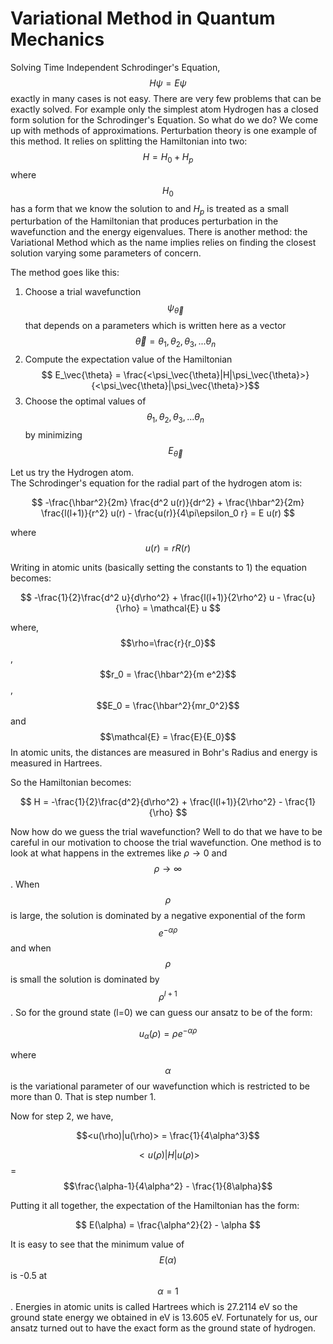
# Variational Method in Quantum Mechanics 

Solving Time Independent Schrodinger's Equation, 
$$
H\psi = E\psi
$$
exactly in many cases is not easy. There are very few problems that can be exactly solved. For example only the simplest atom Hydrogen has a closed form solution for the Schrodinger's Equation. So what do we do? We come up with methods of approximations.  Perturbation theory is one example of this method. It relies on splitting the Hamiltonian into two: $$H = H_0 + H_p$$ where $$H_0$$ has a form that we know the solution to and $H_p$ is treated as a small perturbation of the Hamiltonian that produces perturbation in the wavefunction and the energy eigenvalues. There is another method: the Variational Method which as the name implies relies on finding the closest solution varying some parameters of concern. 

The method goes like this: 
1. Choose a trial wavefunction $$\psi_\vec{\theta}$$ that depends on a parameters which is written here as a vector $$\vec{\theta} = {\theta_1, \theta_2, \theta_3, ... \theta_n}$$  
2. Compute the expectation value of the Hamiltonian $$ E_\vec{\theta} = \frac{<\psi_\vec{\theta}|H|\psi_\vec{\theta}>}{<\psi_\vec{\theta}|\psi_\vec{\theta}>}$$  
3. Choose the optimal values of $${\theta_1, \theta_2, \theta_3, ... \theta_n}$$ by minimizing $$E_\vec{\theta}$$ 

Let us try the Hydrogen atom.  
The Schrodinger's equation for the radial part of the hydrogen atom is:

$$
-\frac{\hbar^2}{2m} \frac{d^2 u(r)}{dr^2} + \frac{\hbar^2}{2m} \frac{l(l+1)}{r^2} u(r) - \frac{u(r)}{4\pi\epsilon_0 r} = E u(r)
$$

where $$u(r) = rR(r)$$ 
 
Writing in atomic units (basically setting the constants to 1) the equation becomes:

$$
-\frac{1}{2}\frac{d^2 u}{d\rho^2} + \frac{l(l+1)}{2\rho^2} u - \frac{u}{\rho} = \mathcal{E} u
$$

where, 
$$\rho=\frac{r}{r_0}$$,
$$r_0 = \frac{\hbar^2}{m e^2}$$,
$$E_0 = \frac{\hbar^2}{mr_0^2}$$ and 
$$\mathcal{E} = \frac{E}{E_0}$$
In atomic units, the distances are measured in Bohr's Radius and energy is measured in Hartrees. 

So the Hamiltonian becomes: 

$$
H = -\frac{1}{2}\frac{d^2}{d\rho^2} + \frac{l(l+1)}{2\rho^2} - \frac{1}{\rho}
$$

Now how do we guess the trial wavefunction?  Well to do that we have to be careful in our motivation to choose the trial wavefunction. One method is to look at what happens in the extremes like $\rho \to 0$ and $$\rho \to \infty$$. When $$\rho$$ is large,  the solution is dominated by a negative exponential of the form $$e^{-\alpha\rho}$$ and when  $$\rho$$ is small the solution is dominated by $$\rho^{l+1}$$. So for the ground state (l=0) we can guess our ansatz to be of the form:

$$
u_\alpha(\rho) = \rho e^{-\alpha \rho}
$$

where $$\alpha$$ is the variational parameter of our wavefunction which is restricted to be more than 0. That is step number 1. 

Now for step 2, we have, 

$$<u(\rho)|u(\rho)> = \frac{1}{4\alpha^3}$$

$$<u(\rho)|H|u(\rho)>$$ = $$\frac{\alpha-1}{4\alpha^2} - \frac{1}{8\alpha}$$

Putting it all together, the expectation of the Hamiltonian has the form:

$$
E(\alpha) = \frac{\alpha^2}{2} - \alpha
$$

It is easy to see that the minimum value of $$E(\alpha)$$ is -0.5 at $$\alpha=1$$. Energies in atomic units is called Hartrees which is 27.2114 eV so the ground state energy we obtained in eV is 13.605 eV. Fortunately for us, our ansatz turned out to have the exact form as the ground state of hydrogen.     

<script type="text/javascript" async
  src="https://polyfill.io/v3/polyfill.min.js?features=es6">
</script>
<script type="text/javascript" async
  src="https://cdn.jsdelivr.net/npm/mathjax@3/es5/tex-mml-chtml.js">
</script>
